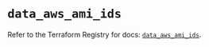 # `data_aws_ami_ids`

Refer to the Terraform Registry for docs: [`data_aws_ami_ids`](https://registry.terraform.io/providers/hashicorp/aws/6.11.0/docs/data-sources/ami_ids).
